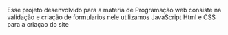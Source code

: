 Esse projeto desenvolvido para a materia de Programação web consiste na validação e criação de formularios nele utilizamos JavaScript Html e CSS para a criaçao do site
